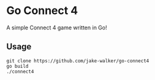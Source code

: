 # Go Connect 4

A simple Connect 4 game written in Go!

## Usage

```
git clone https://github.com/jake-walker/go-connect4
go build
./connect4
```
